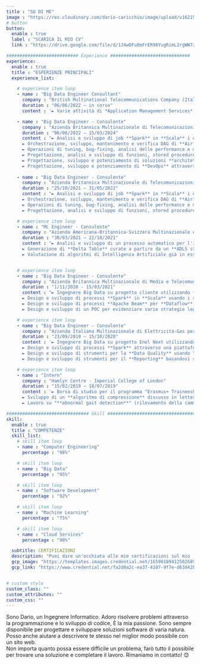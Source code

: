 ```yaml
---
title : "SU DI ME"
image : "https://res.cloudinary.com/dario-caricchio/image/upload/v1621548143/backgrounds/portrait_dlnmps.jpg" # "images/backgrounds/portrait.jpg"
# button
button:
  enable : true
  label : "SCARICA IL MIO CV"
  link : "https://drive.google.com/file/d/1J4wOFu8mFrER96YugRimL2rgWW7zpzpy/view?usp=drive_link"

########################### Experience ##############################
experience:
  enable : true
  title : "ESPERIENZE PRINCIPALI"
  experience_list:

    # experience item loop
    - name : "Big Data Engineer Consultant"
      company : "British Multinational Telecommunications Company (Italian division) on behalf of Capgemini"
      duration : "06/06/2022 – in corso"
      content : '► Varie attività di *Application Management Services* su **GCP** con diversi servizi come **Composer** e relativi DAG di **Airflow** in **Python**, **Cloud Storage**, **Cloud Functions**, analisi in **BigQuery** con **SQL**, **Dataproc**, **Firestore**.'

    - name : "Big Data Engineer - Consulente"
      company : "Azienda Britannica Multinazionale di Telecomunicazioni (divisione italiana) per conto di Capgemini"
      duration : "06/06/2022 – 15/03/2024"
      content : "► Analisi e sviluppo di job **Spark** in **Scala** i quali vengono eseguiti su cluster **Dataproc** su **GCP** al fine di processare dati presenti in **Google Cloud Storage** per mascherare informazioni sensibili.<br>
      ► Orchestrazione, sviluppo, mantenimento e verifica DAG di **Airflow** in **Python** con **PySpark** attraverso i servizi **GCP** quali **Composer**, **Dataproc** e **Cloud Storage** per l'analisi dei dati.<br>
      ► Operazioni di tuning, bug-fixing, analisi delle performance e miglioramento di job **Spark** preesistenti.<br>
      ► Progettazione, analisi e sviluppo di funzioni, stored procedures e tabelle in **BigQuery** usando **SQL** e vari connettori, come **Airflow**, **Cloud Storage** e **PySpark**.<br>
      ► Progettazione, sviluppo e potenziamento di soluzioni **architetturali** attraverso l’uso di **GCP Cloud Functions**, **BigQuery** e **Composer**.<br>
      ► Progettazione, sviluppo e potenziamento di **DevOps** attraverso l’uso di **GCP Cloud Build** e **Cloud Artifact**, con gestione dei repository, template e relative impostazioni."
    
    - name : "Big Data Engineer - Consulente"
      company : "Azienda Britannica Multinazionale di Telecomunicazioni (divisione italiana) per conto di Azienda Giapponese Multinazionale di Servizi IT e Consulenza (divisione italiana)"
      duration : "25/10/2021 – 31/05/2022"
      content : "► Analisi e sviluppo di job **Spark** in **Scala** i quali vengono eseguiti su cluster **Dataproc** su **GCP** al fine di processare dati presenti in **Google Cloud Storage** per mascherare informazioni sensibili.<br>
      ► Orchestrazione, sviluppo, mantenimento e verifica DAG di **Airflow** in **Python** con **PySpark** attraverso i servizi **GCP** quali **Composer**, **Dataproc** e **Cloud Storage** per l'analisi dei dati.<br>
      ► Operazioni di tuning, bug-fixing, analisi delle performance e miglioramento di job **Spark** preesistenti.<br>
      ► Progettazione, analisi e sviluppo di funzioni, stored procedures e tabelle in **BigQuery** usando **SQL** e vari connettori, come **Airflow**, **Cloud Storage** e **PySpark**."

    # experience item loop
    - name : "ML Engineer - Consulente"
      company : "Azienda Americana-Britannica-Svizzera Multinazionale di Distribuzione Farmaceutica per conto di Azienda Italiana di Digital Solution"
      duration : "30/03/2021 – 22/10/2021"
      content : "► Analisi e sviluppo di un processo automatico per l'individuazione di inconsistenze dello schema e per rilevare l'esistenza di chiavi primarie duplicate utilizzando il linguaggio **Python** e **PySpark** e in generale le tecnologie **Azure** attraverso sia **Databricks Workspace** sia sviluppando in ambiente locale attraverso **databricks-connect** e **databricks-cli**.<br>
      ► Generazione di **Delta Table** curate a partire da un **ADLS storage account** curato; le tabelle finali sono equivalenti alle corrispettive tabelle curate presenti su **Synapse** (**ADW**).<br>
      ► Valutazione di algoritmi di Intelligenza Artificiale già in essere."


    # experience item loop
    - name : "Big Data Engineer - Consulente"
      company : "Azienda Britannica Multinazionale di Media e Telecomunicazioni (divisione tedesca e austriaca) per conto di Azienda Giapponese Multinazionale di Servizi IT e Consulenza (divisione italiana)"
      duration : "1/11/2020 - 15/03/2021"
      content : "► Ingegnere Big Data su progetto cliente utilizzando **Scala** e **Java** come linguaggi di programmazione e **Google Cloud Platform**.<br>
      ► Design e sviluppo di processi **Spark** in **Scala** usando i servizi **GCP** come **Google Cloud Storage**, **Pub/Sub**, **Google DLP** ed altri.<br>
      ► Design e sviluppo di processi **Apache Beam** per **Dataflow** usando **SCIO**, *una libreria di Beam in Scala*, **Kafka** e tecnologie **GCS** per l'elaborazione dei dati all'interno dell'**ingestion** layer in contesti sia **batch** che **streaming**.<br>
      ► Design e sviluppo di un POC per evidenziare varie strategie legate alla **sicurezza** dei precessi **Dataflow** attraverso **Google KMS**, **DLP** e la libreria crittografica **Google Tink**."

    # experience item loop
    - name : "Big Data Engineer - Consulente"
      company : "Azienda Italiana Multinazionale di Elettricità-Gas per conto di Azieda Francese Multinazionale di Servizi IT e Consulenza"
      duration : "23/09/2019 – 15/10/2020"
      content : '► Ingegnere Big Data su progetto Enel Next utilizzando **Scala** e **Java** come linguaggi di programmazione e ambiente **Hadoop Cloudera**.<br>
      ► Design e sviluppo di processi **Spark** attraverso una piattaforma **Scala** proprietaria costruita al di sopra dello **Spark Core**.<br>
      ► Design e sviluppo di strumenti per la **Data Quality** usando le standard **Spark Core API** (**Spark** 2.4.5 e **Scala** 2.11.12).<br>
      ► Design e sviluppo di strumenti per il **Reporting** basandosi su strumenti quali **HIVE**, **Impala**, file **Parquet**/**ORC**/**Avro** su **S3** e **HDFS** al fine di ottenere la **materializzazione dei dataset**, **Data Visualization** e **CSV/Excel file export**.'

    # experience item loop
    - name : "Intern"
      company : "Hamlyn Centre - Imperial College of London"
      duration : "15/02/2019 – 18/07/2019"
      content : '► Borsa di studio per il programma "Erasmus+ Traineeship BET for jobs".<br>
      ► Sviluppo di un **algoritmo di compressione** discusso in letteratura per sensori ECG con linguaggio di programmazione **C**.<br>
      ► Lavoro su "**abnormal gait detection**" (rilevamento della camminata anomala) usando il linguaggio di programmazione **Python** e relative librerie, combinando algoritmi di **machine learning** con metodologie per il **pre-processing**, **feature extraction**, **dataset creation**, **data visualization**, **discrete wavelet transformation** e **classificazione**.'

############################### Skill #################################
skill:
  enable : true
  title : "COMPETENZE"
  skill_list:
    # skill item loop
    - name : "Computer Engineering"
      percentage : "98%"

    # skill item loop
    - name : "Big Data"
      percentage : "95%"

    # skill item loop
    - name : "Software Development"
      percentage : "92%"

    # skill item loop
    - name : "Machine Learning"
      percentage : "75%"

    # skill item loop
    - name : "Cloud Services"
      percentage : "90%"

  subtitle: CERTIFICAZIONI
  description: "Puoi dare un'occhiata alle mie certificazioni sul mio [Profilo Linkedin](https://www.linkedin.com/in/dariocaricchio/details/certifications/)."
  gcp_image: "https://templates.images.credential.net/16590189412502689960209276019161.png"
  gcp_link: "https://www.credential.net/fa2d0a2c-ea37-4107-9f7e-d63d42b78591"


# custom style
custom_class: ""
custom_attributes: ""
custom_css: ""
---
```


Sono Dario, un Ingegnere Informatico. Adoro risolvere problemi attraverso la programmazione e lo sviluppo di codice, È la mia passione. Sono sempre disponibile per progettare e sviluppare soluzioni software di varia natura. Posso anche aiutare a descrivere te stesso nel miglior modo possibile con un sito web.<br>Non importa quanto possa essere difficile un problema, farò tutto il possibile per trovare una soluzione e completare il lavoro. Rimaniamo in contatto! 😊
